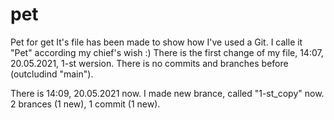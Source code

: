 # pet
Pet for get
It's file has been made to show how I've used a Git.
I calle it "Pet" according my chief's wish :)
There is the first change of my file,
14:07, 20.05.2021,
1-st wersion.
There is no commits and branches before (outcludind "main").

There is 14:09, 20.05.2021 now.
I made new brance, called "1-st_copy" now.
2 brances (1 new),
1 commit (1 new).
